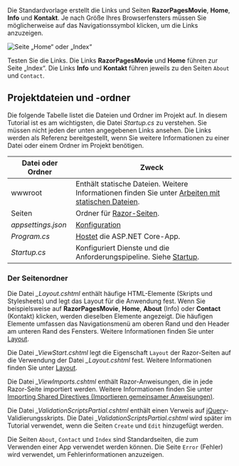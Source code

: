 Die Standardvorlage erstellt die Links und Seiten **RazorPagesMovie**, **Home**, **Info** und **Kontakt**. Je nach Größe Ihres Browserfensters müssen Sie möglicherweise auf das Navigationssymbol klicken, um die Links anzuzeigen.

![Seite „Home“ oder „Index“](../../tutorials/razor-pages/razor-pages-start/_static/home2.png)

Testen Sie die Links. Die Links **RazorPagesMovie** und **Home** führen zur Seite „Index“. Die Links **Info** und **Kontakt** führen jeweils zu den Seiten `About` und `Contact`.

## <a name="project-files-and-folders"></a>Projektdateien und -ordner

Die folgende Tabelle listet die Dateien und Ordner im Projekt auf. In diesem Tutorial ist es am wichtigsten, die Datei *Startup.cs* zu verstehen. Sie müssen nicht jeden der unten angegebenen Links ansehen. Die Links werden als Referenz bereitgestellt, wenn Sie weitere Informationen zu einer Datei oder einem Ordner im Projekt benötigen.

| Datei oder Ordner              | Zweck |
| ----------------- | ------------ | 
| wwwroot | Enthält statische Dateien. Weitere Informationen finden Sie unter [Arbeiten mit statischen Dateien](xref:fundamentals/static-files). |
| Seiten | Ordner für [Razor-Seiten](xref:mvc/razor-pages/index). | 
| *appsettings.json* | [Konfiguration](xref:fundamentals/configuration/index) |
| *Program.cs* | [Hostet](xref:fundamentals/hosting) die ASP.NET Core-App.|
| *Startup.cs* | Konfiguriert Dienste und die Anforderungspipeline. Siehe [Startup](xref:fundamentals/startup).|

### <a name="the-pages-folder"></a>Der Seitenordner

Die Datei *_Layout.cshtml* enthält häufige HTML-Elemente (Skripts und Stylesheets) und legt das Layout für die Anwendung fest. Wenn Sie beispielsweise auf **RazorPagesMovie**, **Home**, **About** (Info) oder **Contact** (Kontakt) klicken, werden dieselben Elemente angezeigt. Die häufigen Elemente umfassen das Navigationsmenü am oberen Rand und den Header am unteren Rand des Fensters. Weitere Informationen finden Sie unter [Layout](xref:mvc/views/layout).

Die Datei *_ViewStart.cshtml* legt die Eigenschaft `Layout` der Razor-Seiten auf die Verwendung der Datei *_Layout.cshtml* fest. Weitere Informationen finden Sie unter [Layout](xref:mvc/views/layout).

Die Datei *_ViewImports.cshtml* enthält Razor-Anweisungen, die in jede Razor-Seite importiert werden. Weitere Informationen finden Sie unter [Importing Shared Directives (Importieren gemeinsamer Anweisungen)](xref:mvc/views/layout#importing-shared-directives).

Die Datei *_ValidationScriptsPartial.cshtml* enthält einen Verweis auf [jQuery](https://jquery.com/)-Validierungsskripts. Die Datei *_ValidationScriptsPartial.cshtml* wird später im Tutorial verwendet, wenn die Seiten `Create` und `Edit` hinzugefügt werden.

Die Seiten `About`, `Contact` und `Index` sind Standardseiten, die zum Verwenden einer App verwendet werden können. Die Seite `Error` (Fehler) wird verwendet, um Fehlerinformationen anzuzeigen.